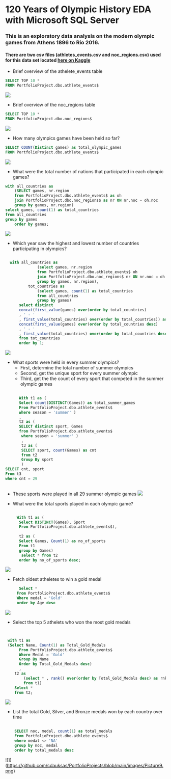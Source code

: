 # 120 Years of Olympic History EDA with Microsoft SQL Server #
### This is an exploratory data analysis on the modern olympic games from Athens 1896 to Rio 2016. ###
#### There are two csv files (athletes_events.csv and noc_regions.csv) used for this data set located [here on Kaggle](https://www.kaggle.com/datasets/heesoo37/120-years-of-olympic-history-athletes-and-results) ####

- Brief overview of the athelete_events table

```SQL
SELECT TOP 10 *
FROM PortfolioProject.dbo.athlete_events$
```
![](https://github.com/cdauksas/PortfolioProjects/blob/main/images/Picture1.png)

- Brief overview of the noc_regions table
```SQL
SELECT TOP 10 * 
FROM PortfolioProject.dbo.noc_regions$
```
![](https://github.com/cdauksas/PortfolioProjects/blob/main/images/Picture2.png)

- How many olympics games have been held so far?

```SQL
SELECT COUNT(Distinct games) as total_olympic_games
FROM PortfolioProject.dbo.athlete_events$
```

![](https://github.com/cdauksas/PortfolioProjects/blob/main/images/Picture3.png)

- What were the total number of nations that participated in each olympic games?

```SQL
with all_countries as
	(SELECT games, nr.region
	from PortfolioProject.dbo.athlete_events$ as oh
	join PortfolioProject.dbo.noc_regions$ as nr ON nr.noc = oh.noc
	group by games, nr.region)
select games, count(1) as total_countries
from all_countries
group by games
    order by games;
```

![](https://github.com/cdauksas/PortfolioProjects/blob/main/images/Picture4.png)

- Which year saw the highest and lowest number of countries participating in olympics?

```SQL

  with all_countries as
              (select games, nr.region
              from PortfolioProject.dbo.athlete_events$ oh
              join PortfolioProject.dbo.noc_regions$ nr ON nr.noc = oh.noc
              group by games, nr.region),
          tot_countries as
              (select games, count(1) as total_countries
              from all_countries
              group by games)
      select distinct
      concat(first_value(games) over(order by total_countries)
      , ' - '
      , first_value(total_countries) over(order by total_countries)) as Lowest_Countries,
      concat(first_value(games) over(order by total_countries desc)
      , ' - '
      , first_value(total_countries) over(order by total_countries desc)) as Highest_Countries
      from tot_countries
      order by 1;
  ```
   
   ![](https://github.com/cdauksas/PortfolioProjects/blob/main/images/Picture5.png)
    
 - What sports were held in every summer olympics?
      - First, determine the total number of summer olympics
      - Second, get the unique sport for every summer olympic
      - Third, get the the count of every sport that competed in the summer olympic games
      
```SQL
   
	  With t1 as (
	  Select count(DISTINCT(Games)) as total_summer_games 
	  From PortfolioProject.dbo.athlete_events$
	  where season = 'summer' )
	  , 
	  t2 as (
	  SELECT distinct sport, Games
	  from PortfolioProject.dbo.athlete_events$
	   where season = 'summer' ) 
	   ,
	   t3 as (
	   SELECT sport, count(Games) as cnt
	   from t2
	   Group By sport
	   )
SELECT cnt, sport
From t3
where cnt = 29
    
```
 - These sports were played in all 29 summer olympic games
![](https://github.com/cdauksas/PortfolioProjects/blob/main/images/Picture6.png) 

 - What were the total sports played in each olympic game?
```SQL

	 With t1 as (
	  Select DISTINCT(Games), Sport
	  From PortfolioProject.dbo.athlete_events$), 
	  
	  t2 as (
	  Select Games, Count(1) as no_of_sports
	  From t1 
	  group by Games)
	   select * from t2
      order by no_of_sports desc;
```

![](https://github.com/cdauksas/PortfolioProjects/blob/main/images/Picture7.png)

 - Fetch oldest atheletes to win a gold medal
 
 ```SQL
	   Select *
	  From PortfolioProject.dbo.athlete_events$
	  Where medal = 'Gold'
	  order by Age desc
```
![](https://github.com/cdauksas/PortfolioProjects/blob/main/images/Picture8.png)

 - Select the top 5 athelets who won the most gold medals

```SQL


 with t1 as
 (Select Name, Count(1) as Total_Gold_Medals
	  From PortfolioProject.dbo.athlete_events$
	  Where Medal = 'Gold'
	  Group By Name
	  Order by Total_Gold_Medals desc)
	  ,
	t2 as
		(select * , rank() over(order by Total_Gold_Medals desc) as rnk
		from t1)
	Select * 
	from t2;
```

![](https://github.com/cdauksas/PortfolioProjects/blob/main/images/Picture9.png)

- List the total Gold, Silver, and Bronze medals won by each country over time

```SQL 
	
	SELECT noc, medal, count(1) as total_medals
	From PortfolioProject.dbo.athlete_events$
	where medal <> 'NA'
	group by noc, medal
	order by total_medals desc
```
![])(https://github.com/cdauksas/PortfolioProjects/blob/main/images/Picture9.png)
